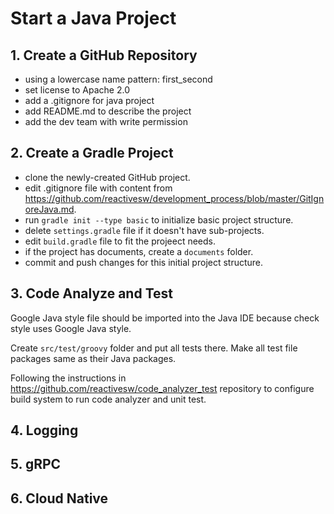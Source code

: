 # Start a Java Project

## 1. Create a GitHub Repository

* using a lowercase name pattern: first_second
* set license to Apache 2.0
* add a .gitignore for java project
* add README.md to describe the project
* add the dev team with write permission

## 2. Create a Gradle Project

* clone the newly-created GitHub project.
* edit .gitignore file with content from https://github.com/reactivesw/development_process/blob/master/GitIgnoreJava.md.
* run `gradle init --type basic` to initialize basic project structure.
* delete `settings.gradle` file if it doesn't have sub-projects. 
* edit `build.gradle` file to fit the projeect needs. 
* if the project has documents, create a `documents` folder.
* commit and push changes for this initial project structure.

## 3. Code Analyze and Test

Google Java style file should be imported into the Java IDE because check style uses Google Java style. 

Create `src/test/groovy` folder and put all tests there. Make all test file packages same as their Java packages. 

Following the instructions in https://github.com/reactivesw/code_analyzer_test repository to configure build system to run code analyzer and unit test. 

## 4. Logging

## 5. gRPC 

## 6. Cloud Native

